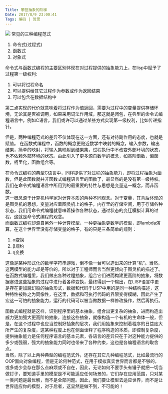 ```yaml
---
Title: 攀登抽象的阶梯
Date: 2017/8/9 23:00:41
Tags: 编码 | 哲思
---
```


![](http://imglf1.nosdn.127.net/img/UUcvQWZBZk9URHhUNmthQzQxSXpDVnhjaUsxSTloMW9ObXdwTHJ5RkJaZ2VuVUtVUUZJaVlnPT0.jpeg?imageView&thumbnail=1680x0&quality=96&stripmeta=0&type=jpg)
常见的三种编程范式
1. 命令式(过程式)
2. 函数式
3. 对象式

命令式与函数式编程的主要区别体现在对过程提供的抽象能力上，在lisp中赋予了过程第一级权利:  
1. 可以将过程命名  
2. 可以提供给其它过程作为参数或作为返回结果
3. 可以包含在数据结构中  

第二点实现的代价就意味着将过程作为值返回，需要为过程中的变量提供存储环境，无论其是否被调用，如果采用词法作用域，那这就是闭包，在典型的命令式编程语言中，例如C语言，我们或许可以通过某些方式实现第一级权利，比如传递指针。  

但是，两种编程范式的差异不仅体现在这一方面，还有对待副作用的态度，也就是赋值。
在函数式编程中，函数的概念更贴近数学中映射的概念，输入参数，输出结果，简单的映射，将输入集映射到结果集，过程执行中不改变外部环境的状态，也不依赖外部环境的状态。由此引入了更多源自数学的概念，如高阶函数，偏函数，柯里化，函数组合等。  

在命令式编程的典型C语言中，同样提供了对过程的抽象能力，即将过程抽象为函数，但是此函数就并非函数式编程语言里的函数了，最显然的是没有第一级特权。我们在命令式编程语言中所用到的最重要的特性与思想是变量这一概念，而非函数。  
这一概念源于计算机科学家对计算本质的两种不同观念。对于变量，其背后体现的是图灵机的思想，变量对应着图灵机上的格子，内存里的存储空间，用于存储各种状态，我们用命令式编程就意味着操作各种状态，通过状态的变迁模拟计算的过程，这就是命令式编程的观念。  
而函数式编程却源自另外一种计算模型，一种更抽象更数学的模型，即lambda演算，在这个世界里没有存储变量的格子，有的只是三条简单的规则：  
1. α变换
2. β规约
3. η变换

这像是某种形式化的数学字符串游戏，倒不像一台可以造出来的计算“机”。当然，这两模型的能力却是等价的，所以对于工程师而言当然更倾向于图灵机的描述了。在函数式编程里，我们做出各种过程抽象，组合它们进而构建更高阶的抽象，将数据塞进这些抽象的过程中进行着各种变换，最终得到一个输出，在LISP语言中更是存在更加魔幻般的抽象形式，数据和代码于LISP中用的是同一种结构描述，这种特性被称之为同像性，在这里，数据和可执行代码的界限变得模糊，因此产生了宏这一可怕的抽象能力，运行的代码可以被当做数据一样修改操作，然后再执行。  

函数式编程就是这样，识别程序里的基本抽象，组合出更复杂的抽象，进而构造出威力更加强大更高阶的抽象，连接这些抽象，就像构造一个有机的生命体一般，但是，在这个过程中也应当控制好抽象的层次，我们用抽象来控制着程序的日益庞大所产生的复杂度，这某种程度上也在侧面诠释了程序构造的本质，即控制复杂度，提供抽象能力是任何程序语言的基本元素，各语言的差异只在于对这种能力提供的多少或强弱，强大的抽象能力同时也带来了各种约束，这也是各编程语言的取舍点。  
当然，除了以上两种典型的编程范式外，还存在其它几种编程范式，比如最流行的OOP面向对象编程，但是无论何种范式，在用于模拟真实世界而言都是不够的，或多或少会存在那么点麻烦或不自在，因此，无论如何不要手头有锤子就把一切当做钉子，要知道手里的模型是不可能适应任何场景的，它们存在应用范围，只对某一类问题是最优解，而不是全部问题。因此，我们要让模型去适应世界，而不是让世界适应你的模型，对于后者，这显然是做不到，不可能的！
